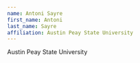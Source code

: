 ```yaml
---
name: Antoni Sayre
first_name: Antoni
last_name: Sayre
affiliation: Austin Peay State University
---
```


Austin Peay State University
